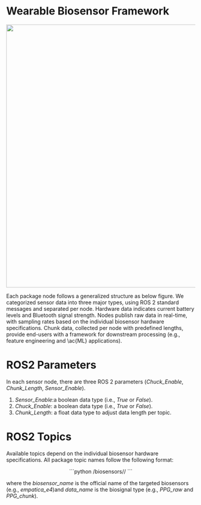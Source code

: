 #  Wearable Biosensor Framework
<p align="center">
<img src="https://github.com/SMARTlab-Purdue/ros2-foxy-wearable-biosensors/blob/master/media/img/ros2_node_structure-1.jpg" width="700" >
</p>

Each package node follows a generalized structure as below figure. We categorized sensor data into three major types, using ROS 2 standard messages and separated per node. Hardware data indicates current battery levels and Bluetooth signal strength. Nodes publish raw data in real-time, with sampling rates based on the individual biosensor hardware specifications. 
Chunk data, collected per node with predefined lengths, provide end-users with a framework for downstream processing (e.g., feature engineering and \ac{ML} applications). 

# ROS2 Parameters
In each sensor node, there are three ROS 2 parameters (_Chuck_Enable_, _Chunk_Length_, _Sensor_Enable_).

1) _Sensor_Enable_:a boolean data type (i.e., _True_ or _False_).
2) _Chuck_Enable_: a boolean data type (i.e., _True_ or _False_).
3) _Chunk_Length_: a float data type to adjust data length per topic. 


# ROS2 Topics
Available topics depend on the individual biosensor hardware specifications. All package topic names follow the following format:
<p align="center">
```python
/biosensors/<sensor_name>/<data_name>
```
</p>

where the _biosensor_name_ is the official name of the targeted biosensors (e.g., _empatica_e4_)and _data_name_ is the biosignal type (e.g., _PPG_raw_ and _PPG_chunk_).
